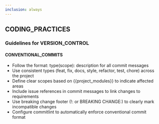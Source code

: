```yaml
---
inclusion: always
---
```

## CODING_PRACTICES

### Guidelines for VERSION_CONTROL

#### CONVENTIONAL_COMMITS

- Follow the format: type(scope): description for all commit messages
- Use consistent types (feat, fix, docs, style, refactor, test, chore) across the project
- Define clear scopes based on {{project_modules}} to indicate affected areas
- Include issue references in commit messages to link changes to requirements
- Use breaking change footer (!: or BREAKING CHANGE:) to clearly mark incompatible changes
- Configure commitlint to automatically enforce conventional commit format

